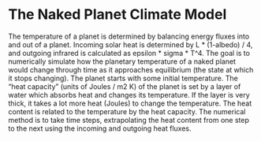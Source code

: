 # The Naked Planet Climate Model
The temperature of a planet is determined by balancing energy fluxes into and out of a planet.  Incoming solar heat is determined by L * (1-albedo) / 4, and outgoing infrared is calculated as epsilon * sigma * T^4.
The goal is to numerically simulate how the planetary temperature of a naked planet would change through time as it approaches equilibrium (the state at which it stops changing).  The planet starts with some initial temperature.  The “heat capacity” (units of Joules / m2 K) of the planet is set by a layer of water which absorbs heat and changes its temperature.  If the layer is very thick, it takes a lot more heat (Joules) to change the temperature.
The heat content is related to the temperature by the heat capacity. The numerical method is to take time steps, extrapolating the heat content from one step to the next using the incoming and outgoing heat fluxes.
